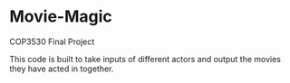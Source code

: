 # Movie-Magic
COP3530 Final Project

This code is built to take inputs of different actors and output the movies they have acted in together.

